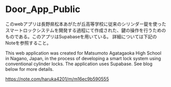 # Door_App_Public

  このwebアプリは長野県松本あがたが丘高等学校に従来のシリンダー錠を使ったスマートロックシステムを開発する過程にて作成された、鍵の操作を行うためのものである。このアプリはSupabaseを用いている。
  詳細については下記のNoteを参照すること。

  This web application was created for Matsumoto Agatagaoka High School in Nagano, Japan, in the process of developing a smart lock system using conventional cylinder locks. The application uses Supabase.
  See blog below for more details.

  https://note.com/haruka4201/m/m16ec9b590555
 
